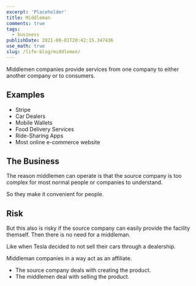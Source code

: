 ```yaml
---
excerpt: 'Placeholder'
title: Middleman
comments: true
tags:
  - business
publishDate: 2021-08-01T20:42:15.347436
use_math: true
slug: /life-blog/middlemen/
---
```


Middlemen companies provide services from one company to either another company or to consumers.

## Examples

- Stripe
- Car Dealers
- Mobile Wallets
- Food Delivery Services
- Ride-Sharing Apps
- Most online e-commerce website

## The Business

The reason middlemen can operate is that the source company is too complex for most normal people or companies to understand.

So they make it convenient for people.

## Risk

But this also is risky if the source company can easily provide the facility themself. Then there is no need for a middleman.

Like when Tesla decided to not sell their cars through a dealership.

Middleman companies in a way act as an affiliate.

- The source company deals with creating the product.
- The middlemen deal with selling the product.
